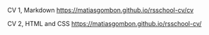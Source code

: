 CV 1, Markdown https://matiasgombon.github.io/rsschool-cv/cv

CV 2, HTML and CSS https://matiasgombon.github.io/rsschool-cv/
